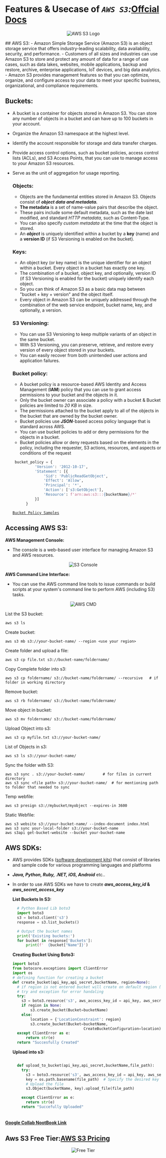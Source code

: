 # Features & Usecase of _`AWS S3`:_[Offcial Docs](https://docs.aws.amazon.com/AmazonS3/latest/userguide/Welcome.html)
<p align="center">
  <img src="https://res.cloudinary.com/hevo/image/upload/f_auto,q_auto/v1649770076/hevo-learn/Untitled-5-1.png?_i=AA" alt="AWS S3 Logo">
 </p>
## AWS S3:
- Amazon Simple Storage Service (Amazon S3) is an object storage service that offers industry-leading scalability, data availability, security, and performance. 
- Customers of all sizes and industries can use Amazon S3 to store and protect any amount of data for a range of use cases, such as data lakes, websites, mobile applications, backup and restore, archive, enterprise applications, IoT devices, and big data analytics. 
- Amazon S3 provides management features so that you can optimize, organize, and configure access to your data to meet your specific business, organizational, and compliance requirements.

## Buckets:
- A bucket is a container for objects stored in Amazon S3. You can store any number of objects in a bucket and can have up to 100 buckets in your account.
- Organize the Amazon S3 namespace at the highest level.
- Identify the account responsible for storage and data transfer charges.
- Provide access control options, such as bucket policies, access control lists (ACLs), and S3 Access Points, that you can use to manage access to your Amazon S3 resources.
- Serve as the unit of aggregation for usage reporting.

  ### Objects:
  - Objects are the fundamental entities stored in Amazon S3. Objects consist of **_object data and metadata._** 
  - **The metadata** is a set of name-value pairs that describe the object. 
  - These pairs include some default metadata, such as the date last modified, and standard _HTTP metadata_, such as Content-Type. 
  - You can also specify _custom metadata_ at the time that the object is stored.
  - An **_object_** is uniquely identified within a bucket by a __key__ (name) and a __version ID__ (if S3 Versioning is enabled on the bucket).
  
  ### Keys:
  - An object key (or key name) is the unique identifier for an object within a bucket. Every object in a bucket has exactly one key. 
  - The combination of a bucket, object key, and optionally, version ID (if S3 Versioning is enabled for the bucket) uniquely identify each object. 
  - So you can think of Amazon S3 as a basic data map between "bucket + key + version" and the object itself.
  - Every object in Amazon S3 can be uniquely addressed through the combination of the web service endpoint, bucket name, key, and optionally, a version.
  
  ### S3 Versioning:
  - You can use S3 Versioning to keep multiple variants of an object in the same bucket. 
  - With S3 Versioning, you can preserve, retrieve, and restore every version of every object stored in your buckets. 
  - You can easily recover from both unintended user actions and application failures.

  ### Bucket policy:
  - A bucket policy is a resource-based AWS Identity and Access Management (__IAM__) policy that you can use to grant access permissions to your bucket and the objects in it. 
  - Only the bucket owner can associate a policy with a bucket & Bucket policies are limited to _20 KB_ in size.
  - The permissions attached to the bucket apply to all of the objects in the bucket that are owned by the bucket owner. 
  - Bucket policies use **_JSON_**-based access policy language that is standard across AWS. 
  - You can use bucket policies to add or deny permissions for the objects in a bucket. 
  - Bucket policies allow or deny requests based on the elements in the policy, including the requester, S3 actions, resources, and aspects or conditions of the request
  ``` py
   bucket_policy = {
            'Version': '2012-10-17',
            'Statement': [{
                'Sid': 'PublicReadGetObject',
                'Effect': 'Allow',
                'Principal': '*',
                'Action': ['s3:GetObject'],
                'Resource': f'arn:aws:s3:::{bucketName}/*'
            }]
        }
     ```
    [`Bucket Policy Samples`](https://docs.aws.amazon.com/AmazonS3/latest/userguide/example-bucket-policies.html)
## Accessing AWS S3:

**AWS Management Console:**
- The console is a web-based user interface for managing Amazon S3 and AWS resources.
<p align="center">
  <img src="https://github.com/pnraj/Projects/assets/29162796/1d32379b-8f3b-4592-8578-01a71c988677" alt="S3 Console">
 </p>

**AWS Command Line Interface:**

- You can use the AWS command line tools to issue commands or build scripts at your system's command line to perform AWS (including S3) tasks.
<p align="center">
  <img src="https://github.com/pnraj/Projects/assets/29162796/3cda8557-d243-46c4-873b-28f4e3251dae" alt="AWS CMD">
 </p>
 
List the S3 bucket:
	
	aws s3 ls

Create bucket:
	
	aws s3 mb s3://your-bucket-name/ --region <use your region>

Create folder and upload a file:

	aws s3 cp file.txt s3://bucket-name/foldername/

Copy Complete folder into s3:

	aws s3 cp foldername/ s3://bucket-name/foldername/ --recursive   # if folder in working directory

Remove bucket:
	
	aws s3 rb foldername/ s3://bucket-name/foldername/

Move object in bucket: 
	
	aws s3 mv foldername/ s3://bucket-name/foldername/

Upload Object into s3:

	aws s3 cp myfile.txt s3://your-bucket-name/

List of Objects in s3:

	aws s3 ls s3://your-bucket-name/

Sync the folder with S3:

	aws s3 sync . s3://your-bucket-name/ 	  	# for files in current directory 
	aws s3 sync <file path> s3://your-bucket-name/ 	# for mentioning path to folder that needed to sync

Temp webfile:

	aws s3 presign s3://mybucket/myobject --expires-in 3600

Static Webfile:

	aws s3 website s3://your-bucket-name/ --index-document index.html
	aws s3 sync your-local-folder s3://your-bucket-name
	aws s3api get-bucket-website --bucket your-bucket-name

## AWS SDKs: 

- AWS provides SDKs ([software development kits](https://boto3.amazonaws.com/v1/documentation/api/latest/reference/services/s3.html)) that consist of libraries and sample code for various programming languages and platforms 
- **_Java, Python, Ruby, .NET, iOS, Android_** etc..
- In order to use AWS SDKs we have to create **_aws_access_key_id_ & _aws_secret_access_key_**

  **List Buckets In S3:**
  
  ``` py
    # Python Based Lib boto3
    import boto3 
    s3 = boto3.client('s3')
    response = s3.list_buckets()

    # Output the bucket names
    print('Existing buckets:')
    for bucket in response['Buckets']:
        print(f'  {bucket["Name"]}')
  ```    
  
  **Creating Bucket Using Boto3:**
  
  ``` py
  import boto3
  from botocore.exceptions import ClientError
  import os
  # defining function for creating a bucket
  def create_bucket(api_key,api_secret,bucketName, region=None):
    # if region is not entered bucket will create on default region (us-east-1)
    # try and exception for error handaling
    try:
      s3 = boto3.resource('s3', aws_access_key_id = api_key, aws_secret_access_key=api_secret)
      if region is None:
          s3.create_bucket(Bucket=bucketName)
      else:
          location = {'LocationConstraint': region}
          s3.create_bucket(Bucket=bucketName,
                                  CreateBucketConfiguration=location)
    except ClientError as e:
        return str(e)
    return "Succesfully Created"
    ```
    
    **Upload into s3:**
    
    ``` py
    
      def upload_to_bucket(api_key,api_secret,bucketName,file_path):
        try:
          s3 = boto3.resource('s3', aws_access_key_id = api_key, aws_secret_access_key=api_secret)
          key = os.path.basename(file_path)  # Specify the desired key (filename) in the bucket
          # Upload the file
          s3.Object(bucketName, key).upload_file(file_path)

        except ClientError as e:
          return str(e)
        return "Succefully Uploaded"
        
    ```
#### [Google Collab NootBook Link](https://colab.research.google.com/drive/1F1i_2Y9S5vLaywWTjyVQaToBInTnZ-Rd?usp=sharing)

## Aws S3 Free Tier:[AWS S3 Pricing](https://aws.amazon.com/s3/pricing/)

<p align="center">
  <img src="https://github.com/pnraj/Projects/assets/29162796/bbfc1a0f-ba07-45ba-ad0e-e2f953485ba3" alt="Free Tier">
 </p>
 




